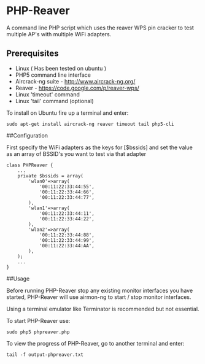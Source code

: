 # PHP-Reaver

A command line PHP script which uses the reaver WPS pin cracker to test multiple AP's with multiple WiFi adapters.

## Prerequisites

* Linux ( Has been tested on ubuntu )
* PHP5 command line interface
* Aircrack-ng suite - http://www.aircrack-ng.org/
* Reaver - https://code.google.com/p/reaver-wps/
* Linux 'timeout' command
* Linux 'tail' command (optional)

To install on Ubuntu fire up a terminal and enter:

```
sudo apt-get install aircrack-ng reaver timeout tail php5-cli
```

##Configuration

First specify the WiFi adapters as the keys for [$bssids] and set the value as an array of BSSID's you want to test via that adapter

```
class PHPReaver {
	...
	private $bssids = array(
		'wlan0'=>array(
			'00:11:22:33:44:55',
			'00:11:22:33:44:66',
			'00:11:22:33:44:77',
		),
		'wlan1'=>array(
			'00:11:22:33:44:11',
			'00:11:22:33:44:22',
		),
		'wlan2'=>array(
			'00:11:22:33:44:88',
			'00:11:22:33:44:99',
			'00:11:22:33:44:AA',
		),
	);
	...
}
```

##Usage

Before running PHP-Reaver stop any existing monitor interfaces you have started, PHP-Reaver will use airmon-ng to start / stop monitor interfaces.

Using a terminal emulator like Terminator is recommended but not essential.

To start PHP-Reaver use:

```
sudo php5 phpreaver.php
```

To view the progress of PHP-Reaver, go to another terminal and enter:

```
tail -f output-phpreaver.txt
```